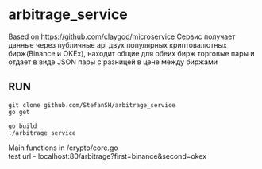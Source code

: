 # arbitrage_service
Based on https://github.com/claygod/microservice
Сервис получает данные через публичные api двух популярных криптовалютных бирж(Binance и OKEx), находит общие для обеих бирж торговые пары и отдает в виде JSON пары с разницей в цене между биржами

## RUN

```golang
git clone github.com/StefanSH/arbitrage_service
go get
```

```GET
go build
./arbitrage_service
```
   
Main functions in /crypto/core.go </br>
test url - localhost:80/arbitrage?first=binance&second=okex

